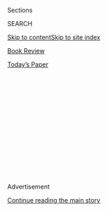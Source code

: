 <div id="app">

<div>

<div>

<div>

<div class="NYTAppHideMasthead css-1q2w90k e1suatyy0">

<div class="section css-ui9rw0 e1suatyy2">

<div class="css-eph4ug er09x8g0">

<div class="css-6n7j50">

</div>

<span class="css-1dv1kvn">Sections</span>

<div class="css-10488qs">

<span class="css-1dv1kvn">SEARCH</span>

</div>

[Skip to content](#site-content)[Skip to site index](#site-index)

</div>

<div id="masthead-section-label" class="css-1wr3we4 eaxe0e00">

[Book
Review](https://www.nytimes3xbfgragh.onion/section/books/review)

</div>

<div class="css-10698na e1huz5gh0">

</div>

</div>

<div id="masthead-bar-one" class="section hasLinks css-15hmgas e1csuq9d3">

<div class="css-uqyvli e1csuq9d0">

</div>

<div class="css-1uqjmks e1csuq9d1">

</div>

<div class="css-9e9ivx">

[](https://myaccount.nytimes3xbfgragh.onion/auth/login?response_type=cookie&client_id=vi)

</div>

<div class="css-1bvtpon e1csuq9d2">

[Today’s
Paper](https://www.nytimes3xbfgragh.onion/section/todayspaper)

</div>

</div>

</div>

</div>

<div data-aria-hidden="false">

<div id="site-content" data-role="main">

<div>

<div class="css-1aor85t" style="opacity:0.000000001;z-index:-1;visibility:hidden">

<div class="css-1hqnpie">

<div class="css-epjblv">

<span class="css-17xtcya">[Book
Review](/section/books/review)</span><span class="css-x15j1o">|</span><span class="css-fwqvlz">Preparing
to Launch: Three Adolescents Count Down to
Adulthood</span>

</div>

<div class="css-k008qs">

<div class="css-1iwv8en">

<span class="css-18z7m18"></span>

<div>

</div>

</div>

<span class="css-1n6z4y">https://nyti.ms/38e0I5C</span>

<div class="css-1705lsu">

<div class="css-4xjgmj">

<div class="css-4skfbu" data-role="toolbar" data-aria-label="Social Media Share buttons, Save button, and Comments Panel with current comment count" data-testid="share-tools">

  - 
  - 
  - 
  - 
    
    <div class="css-6n7j50">
    
    </div>

  - 

</div>

</div>

</div>

</div>

</div>

</div>

<div id="NYT_TOP_BANNER_REGION" class="css-13pd83m">

</div>

<div id="top-wrapper" class="css-1sy8kpn">

<div id="top-slug" class="css-l9onyx">

Advertisement

</div>

[Continue reading the main
story](#after-top)

<div class="ad top-wrapper" style="text-align:center;height:100%;display:block;min-height:250px">

<div id="top" class="place-ad" data-position="top" data-size-key="top">

</div>

</div>

<div id="after-top">

</div>

</div>

<div id="sponsor-wrapper" class="css-1hyfx7x">

<div id="sponsor-slug" class="css-19vbshk">

Supported by

</div>

[Continue reading the main
story](#after-sponsor)

<div id="sponsor" class="ad sponsor-wrapper" style="text-align:center;height:100%;display:block">

</div>

<div id="after-sponsor">

</div>

</div>

[Children’s
Books](/column/childrens-books "Children’s Books")

<div class="css-1vkm6nb ehdk2mb0">

# Preparing to Launch: Three Adolescents Count Down to Adulthood

</div>

<div class="css-79elbk" data-testid="photoviewer-wrapper">

<div class="css-z3e15g" data-testid="photoviewer-wrapper-hidden">

</div>

<div class="css-1a48zt4 ehw59r15" data-testid="photoviewer-children">

![](https://static01.graylady3jvrrxbe.onion/images/2020/07/05/books/review/05-BKS-BUSH_KIDS/05-BKS-BUSH_KIDS-articleLarge-v2.jpg?quality=75&auto=webp&disable=upscale)

</div>

</div>

<div class="css-170u9t6">

<div class="css-u7fh8e">

<div class="css-79elbk">

Buy Book<span data-aria-hidden="true">
    ▾</span>

  - [Amazon](https://www.amazon.com/gp/search?index=books&tag=NYTBSREV-20&field-keywords=We+Dream+of+Space+Erin+Entrada+Kelly)
  - [Apple
    Books](https://du-gae-books-dot-nyt-du-prd.appspot.com/buy?title=We+Dream+of+Space&author=Erin+Entrada+Kelly)
  - [Barnes and
    Noble](https://www.anrdoezrs.net/click-7990613-11819508?url=https%3A%2F%2Fwww.barnesandnoble.com%2Fw%2F%3Fean%3D9780062747303)
  - [Books-A-Million](https://www.anrdoezrs.net/click-7990613-35140?url=https%3A%2F%2Fwww.booksamillion.com%2Fp%2FWe%2BDream%2Bof%2BSpace%2FErin%2BEntrada%2BKelly%2F9780062747303)
  - [Bookshop](https://bookshop.org/a/3546/9780062747303)
  - [Indiebound](https://www.indiebound.org/book/9780062747303?aff=NYT)

</div>

When you purchase an independently reviewed book through our site, we
earn an affiliate commission.

</div>

</div>

<div class="css-xt80pu e12qa4dv0">

<div class="css-18e8msd">

<div class="css-vp77d3 epjyd6m0">

<div class="css-1baulvz">

By <span class="css-1baulvz last-byline" itemprop="name">Catherine
Bush</span>

</div>

</div>

  - June 27,
    2020

  - 
    
    <div class="css-4xjgmj">
    
    <div class="css-d8bdto" data-role="toolbar" data-aria-label="Social Media Share buttons, Save button, and Comments Panel with current comment count" data-testid="share-tools">
    
      - 
      - 
      - 
      - 
        
        <div class="css-6n7j50">
        
        </div>
    
      - 
    
    </div>
    
    </div>

</div>

</div>

<div class="section meteredContent css-1r7ky0e" name="articleBody" itemprop="articleBody">

<div class="css-1fanzo5 StoryBodyCompanionColumn">

<div class="css-53u6y8">

It’s January 1986. What do you do if you’re a 12-year-old girl who feels
invisible and longs to be a space shuttle commander? In Erin Entrada
Kelly’s **WE DREAM OF SPACE (Greenwillow, 400 pp., $16.99; ages 8 to
12),** Bernadatte Nelson Thomas (known as Bird) daydreams she’s reaching
out to Judith Resnik, an astronaut prepping for the launch of the
Challenger. An imaginary Resnik talks back, telling Bird, “You’re not
disappearing,” and describes being in space as “floating in a world that
belongs only to you, but also belongs to everyone else.”

Bird’s sense of being out of sync begins at home. Her squabbling parents
and disaffected brothers circle one another like “planets in orbit. No,
not planets. More like meteors or space junk.” In this captivating
follow-up to her Newbery Medal-winning “Hello, Universe,” Kelly makes
lively use of space metaphors to describe dysfunctional family life. The
pretend conversations between Bird and Resnik form the tender heart of
the novel.

Bird learns of Resnik through her space-obsessed seventh-grade science
teacher, Ms. Salonga. When Salonga fails to win NASA’s
first-teacher-in-space competition, she channels her energy into her
students, declaring January “Space Month\!” and dividing them into
shuttle teams.

The launch is less of a lure for Bird’s brothers, Fitch and Cash, whose
perspectives are interwoven with Bird’s. Fitch, her twin, would rather
play Major Havoc, a space-themed video game, at the local arcade. Their
older brother, Cash, having failed seventh grade, suffers the
humiliation of being in the same grade as his younger siblings and fears
being stuck in the void of middle school forever.

</div>

</div>

<div class="css-1fanzo5 StoryBodyCompanionColumn">

<div class="css-53u6y8">

Young readers won’t share the premonition of their parents, perhaps old
enough to remember searing images of the Challenger’s explosion moments
after liftoff, as schoolchildren across the country were gathered to
watch. The real first-teacher-in-space, Christa McAuliffe, died, along
with the rest of the crew.

Kelly keeps the disaster offstage, fixing on Bird’s shock. And in the
solar system of seventh-grade life, closer encounters can loom as large
as public catastrophes. Dropped from the school basketball team because
he can run but not jump, Cash searches for a talent that will tug away
his enduring sense of failure. After an in-class outburst at a girl
who’s done nothing more than have an unwanted crush on him, Fitch must
figure out how to make amends.

Bird, too, grapples with quandaries that translate across eras: Does she
like or *like*-like Devonte, the boy who sits next to her, the novel’s
one overtly racialized character? How can she get her wonkily orbiting
family to sit down to dinner together when she can’t even clear a stack
of magazines from the dining room table without her mother complaining?

Kelly has a minimalist’s knack for gesturing beyond what’s on the page.
She paints a gimlet-eyed yet nonjudgmental portrait of the Nelson-Thomas
parents, who toss thoughtless barbs at their children, the kind that
wound. “Grown-ups are such hypocrites,” Fitch notes.

“We Dream of Space” moves gracefully between small-scale middle school
dilemmas and galaxy-size existential questions, such as whether we
should go into space at all. Bird, “just a girl in Park, Delaware,”
can’t stop thinking about being a speck of cosmic dust. Thanks to
exuberant Ms. Salonga, there’s lots of space lore in the novel. Notably,
the characters most interested in science are female.

</div>

</div>

<div class="css-1fanzo5 StoryBodyCompanionColumn">

<div class="css-53u6y8">

Today’s children have their own keen sense of how the world can be
thrown wrenchingly off-kilter by forces beyond their control. These last
months they’ve experienced living like astronauts in cramped lockdown
quarters while the world floats past outside. In the absence of parental
guidance, sometimes the young must come together and look after one
another, as Bird and her brothers attempt to do. It’s a hard-won,
timeless lesson.

</div>

</div>

</div>

<div>

</div>

<div>

</div>

<div>

</div>

<div>

<div id="bottom-wrapper" class="css-1ede5it">

<div id="bottom-slug" class="css-l9onyx">

Advertisement

</div>

[Continue reading the main
story](#after-bottom)

<div id="bottom" class="ad bottom-wrapper" style="text-align:center;height:100%;display:block;min-height:90px">

</div>

<div id="after-bottom">

</div>

</div>

</div>

</div>

</div>

## Site Index

<div>

</div>

## Site Information Navigation

  - [© <span>2020</span> <span>The New York Times
    Company</span>](https://help.nytimes3xbfgragh.onion/hc/en-us/articles/115014792127-Copyright-notice)

<!-- end list -->

  - [NYTCo](https://www.nytco.com/)
  - [Contact
    Us](https://help.nytimes3xbfgragh.onion/hc/en-us/articles/115015385887-Contact-Us)
  - [Work with us](https://www.nytco.com/careers/)
  - [Advertise](https://nytmediakit.com/)
  - [T Brand Studio](http://www.tbrandstudio.com/)
  - [Your Ad
    Choices](https://www.nytimes3xbfgragh.onion/privacy/cookie-policy#how-do-i-manage-trackers)
  - [Privacy](https://www.nytimes3xbfgragh.onion/privacy)
  - [Terms of
    Service](https://help.nytimes3xbfgragh.onion/hc/en-us/articles/115014893428-Terms-of-service)
  - [Terms of
    Sale](https://help.nytimes3xbfgragh.onion/hc/en-us/articles/115014893968-Terms-of-sale)
  - [Site
    Map](https://spiderbites.nytimes3xbfgragh.onion)
  - [Help](https://help.nytimes3xbfgragh.onion/hc/en-us)
  - [Subscriptions](https://www.nytimes3xbfgragh.onion/subscription?campaignId=37WXW)

</div>

</div>

</div>

</div>
